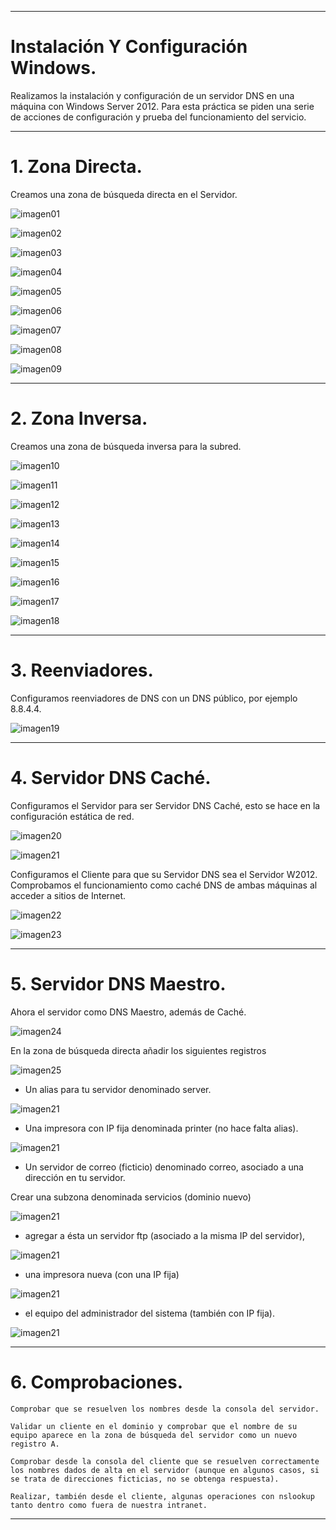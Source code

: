 ___

# **Instalación Y Configuración Windows.**

Realizamos la instalación y configuración de un servidor DNS en una máquina con Windows Server 2012. Para esta práctica se piden una serie de acciones de configuración y prueba del funcionamiento del servicio.

---

# **1. Zona Directa.**

Creamos una zona de búsqueda directa en el Servidor.

![imagen01](./images/01.png)

![imagen02](./images/02.png)

![imagen03](./images/03.png)

![imagen04](./images/04.png)

![imagen05](./images/05.png)

![imagen06](./images/06.png)

![imagen07](./images/07.png)

![imagen08](./images/08.png)

![imagen09](./images/09.png)

---

# **2. Zona Inversa.**

Creamos una zona de búsqueda inversa para la subred.

![imagen10](./images/10.png)

![imagen11](./images/11.png)

![imagen12](./images/12.png)

![imagen13](./images/13.png)

![imagen14](./images/14.png)

![imagen15](./images/15.png)

![imagen16](./images/16.png)

![imagen17](./images/17.png)

![imagen18](./images/18.png)

---

# **3. Reenviadores.**

Configuramos reenviadores de DNS con un DNS público, por ejemplo 8.8.4.4.

![imagen19](./images/19.png)

---

# **4. Servidor DNS Caché.**

Configuramos el Servidor para ser Servidor DNS Caché, esto se hace en la configuración estática de red.

![imagen20](./images/20.png)

![imagen21](./images/21.png)

Configuramos el Cliente para que su Servidor DNS sea el Servidor W2012. Comprobamos el funcionamiento como caché DNS de ambas máquinas al acceder a sitios de Internet.

![imagen22](./images/22.png)

![imagen23](./images/23.png)

---

# **5. Servidor DNS Maestro.**

Ahora el servidor como DNS Maestro, además de Caché.

![imagen24](./images/24.png)

En la zona de búsqueda directa añadir los siguientes registros

![imagen25](./images/25.png)

* Un alias para tu servidor denominado server.        

![imagen21](./images/21.png)

* Una impresora con IP fija denominada printer (no hace falta alias).

![imagen21](./images/21.png)

* Un servidor de correo (ficticio) denominado correo, asociado a una dirección en tu servidor.

Crear una subzona denominada servicios (dominio nuevo)

![imagen21](./images/21.png)

* agregar a ésta un servidor ftp (asociado a la misma IP del servidor),

![imagen21](./images/21.png)

* una impresora nueva (con una IP fija)

![imagen21](./images/21.png)

* el equipo del administrador del sistema (también con IP fija).

![imagen21](./images/21.png)


---

# **6. Comprobaciones.**

    Comprobar que se resuelven los nombres desde la consola del servidor.

    Validar un cliente en el dominio y comprobar que el nombre de su equipo aparece en la zona de búsqueda del servidor como un nuevo registro A.

    Comprobar desde la consola del cliente que se resuelven correctamente los nombres dados de alta en el servidor (aunque en algunos casos, si se trata de direcciones ficticias, no se obtenga respuesta).

    Realizar, también desde el cliente, algunas operaciones con nslookup tanto dentro como fuera de nuestra intranet.

---
